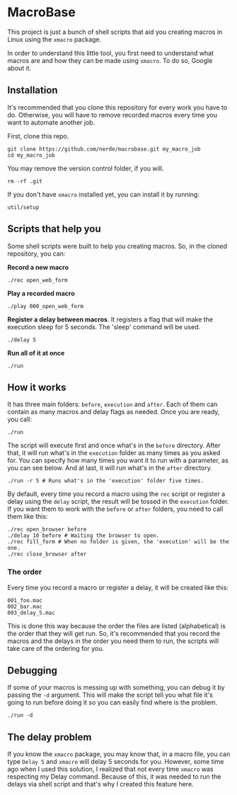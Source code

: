 
# MacroBase

This project is just a bunch of shell scripts that aid you creating macros in
Linux using the `xmacro` package.

In order to understand this little tool, you first need to understand what
macros are and how they can be made using `xmacro`. To do so, Google about it.

## Installation

It's recommended that you clone this repository for every work you have to do.
Otherwise, you will have to remove recorded macros every time you want to
automate another job.

First, clone this repo.

    git clone https://github.com/nerde/macrobase.git my_macro_job
    cd my_macro_job

You may remove the version control folder, if you will.

    rm -rf .git

If you don't have `xmacro` installed yet, you can install it by running:

    util/setup

## Scripts that help you

Some shell scripts were built to help you creating macros. So, in the cloned
repository, you can:

__Record a new macro__

    ./rec open_web_form

__Play a recorded macro__

    ./play 000_open_web_form

__Register a delay between macros__. It registers a flag that will make the
execution sleep for 5 seconds. The 'sleep' command will be used.

    ./delay 5

__Run all of it at once__

    ./run

## How it works

It has three main folders: `before`, `execution` and `after`. Each of them can
contain as many macros and delay flags as needed. Once you are ready, you call:

    ./run

The script will execute first and once what's in the `before` directory. After
that, it will run what's in the `execution` folder as many times as you asked
for. You can specify how many times you want it to run with a parameter, as you
can see below. And at last, it will run what's in the `after` directory.

    ./run -r 5 # Runs what's in the 'execution' folder five times.

By default, every time you record a macro using the `rec` script or register
a delay using the `delay` script, the result will be tossed in the `execution`
folder. If you want them to work with the `before` or `after` folders, you
need to call them like this:

    ./rec open_browser before
    ./delay 10 before # Waiting the browser to open.
    ./rec fill_form # When no folder is given, the 'execution' will be the one.
    ./rec close_browser after

### The order

Every time you record a macro or register a delay, it will be created like this:

    001_foo.mac
    002_bar.mac
    003_delay_5.mac

This is done this way because the order the files are listed (alphabetical) is
the order that they will get run. So, it's recommended that you record the
macros and the delays in the order you need them to run, the scripts will take
care of the ordering for you.

## Debugging

If some of your macros is messing up with something, you can debug it by passing
the `-d` argument. This will make the script tell you what file it's going to
run before doing it so you can easily find where is the problem.

    ./run -d

## The delay problem

If you know the `xmacro` package, you may know that, in a macro file,
you can type `Delay 5` and `xmacro` will delay 5 seconds for you. However, some
time ago when I used this solution, I realized that not every time `xmacro` was
respecting my Delay command. Because of this, it was needed to run the delays
via shell script and that's why I created this feature here.
